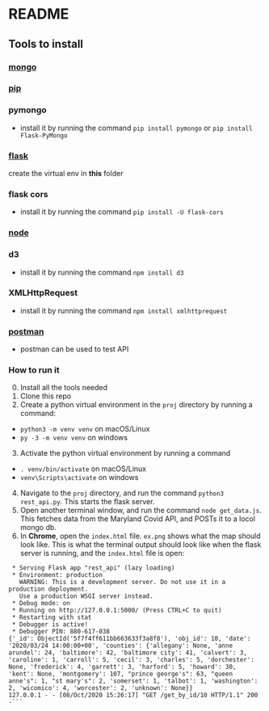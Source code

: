 # README
## Tools to install
### [mongo](https://www.mongodb.com/try/download/community)  
### [pip](https://pip.pypa.io/en/stable/installing/)  
### pymongo
- install it by running the command ```pip install pymongo``` or ```pip install Flask-PyMongo```   
### [flask](https://flask.palletsprojects.com/en/1.1.x/installation/)  
create the virtual env in **this** folder
### flask cors
- install it by running the command ```pip install -U flask-cors```
### [node](https://www.npmjs.com/get-npm) 
### d3
- install it by running the command ```npm install d3```
### XMLHttpRequest  
 - install it by running the command ```npm install xmlhttprequest```
### [postman](https://www.postman.com/downloads/)  
- postman can be used to test API
### How to run it
0. Install all the tools needed
1. Clone this repo
2. Create a python virtual environment in the `proj` directory by running a command:
 - `python3 -m venv venv` on macOS/Linux  
 - `py -3 -m venv venv` on windows
3. Activate the python virtual environment by running a command 
 - `. venv/bin/activate` on macOS/Linux   
 - `venv\Scripts\activate` on windows
4. Navigate to the `proj` directory, and run the command `python3 rest_api.py`. This starts the flask server.
5. Open another terminal window, and run the command `node get_data.js`. This fetches data from the Maryland Covid API, and POSTs it to a locol mongo db.
6. In **Chrome**, open the `index.html` file. `ex.png` shows what the map should look like.
This is what the terminal output should look like when the flask server is running, and the `index.html` file is open:  

```(venv) ~/cmsc-447-team6/proj agatha: python3 rest_api.py 
 * Serving Flask app "rest_api" (lazy loading)
 * Environment: production
   WARNING: This is a development server. Do not use it in a production deployment.
   Use a production WSGI server instead.
 * Debug mode: on
 * Running on http://127.0.0.1:5000/ (Press CTRL+C to quit)
 * Restarting with stat
 * Debugger is active!
 * Debugger PIN: 880-617-038
{'_id': ObjectId('5f7f4ff611bb663633f3a8f8'), 'obj_id': 10, 'date': '2020/03/24 14:00:00+00', 'counties': {'allegany': None, 'anne arundel': 24, 'baltimore': 42, 'baltimore city': 41, 'calvert': 3, 'caroline': 1, 'carroll': 5, 'cecil': 3, 'charles': 5, 'dorchester': None, 'frederick': 4, 'garrett': 3, 'harford': 5, 'howard': 30, 'kent': None, 'montgomery': 107, "prince george's": 63, "queen anne's": 1, "st mary's": 2, 'somerset': 1, 'talbot': 1, 'washington': 2, 'wicomico': 4, 'worcester': 2, 'unknown': None}}
127.0.0.1 - - [08/Oct/2020 15:26:17] "GET /get_by_id/10 HTTP/1.1" 200 -```



